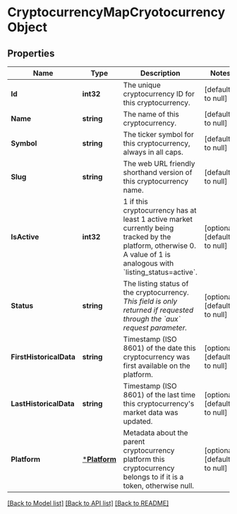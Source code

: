 # CryptocurrencyMapCryotocurrencyObject

## Properties
Name | Type | Description | Notes
------------ | ------------- | ------------- | -------------
**Id** | **int32** | The unique cryptocurrency ID for this cryptocurrency. | [default to null]
**Name** | **string** | The name of this cryptocurrency. | [default to null]
**Symbol** | **string** | The ticker symbol for this cryptocurrency, always in all caps. | [default to null]
**Slug** | **string** | The web URL friendly shorthand version of this cryptocurrency name. | [default to null]
**IsActive** | **int32** | 1 if this cryptocurrency has at least 1 active market currently being tracked by the platform, otherwise 0. A value of 1 is analogous with &#x60;listing_status&#x3D;active&#x60;. | [optional] [default to null]
**Status** | **string** | The listing status of the cryptocurrency. *This field is only returned if requested through the &#x60;aux&#x60; request parameter.* | [optional] [default to null]
**FirstHistoricalData** | **string** | Timestamp (ISO 8601) of the date this cryptocurrency was first available on the platform. | [optional] [default to null]
**LastHistoricalData** | **string** | Timestamp (ISO 8601) of the last time this cryptocurrency&#39;s market data was updated. | [optional] [default to null]
**Platform** | [***Platform**](platform.md) | Metadata about the parent cryptocurrency platform this cryptocurrency belongs to if it is a token, otherwise null. | [optional] [default to null]

[[Back to Model list]](../README.md#documentation-for-models) [[Back to API list]](../README.md#documentation-for-api-endpoints) [[Back to README]](../README.md)


